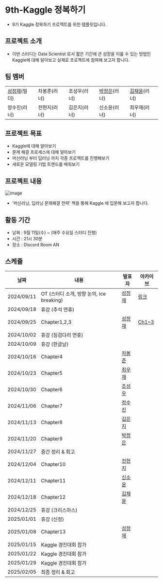 # 9th-Kaggle 정복하기
- 9기 Kaggle 정복하기 프로젝트를 위한 템플릿입니다.

## 프로젝트 소개
- 이번 스터디는 Data Scientist 로서 짧은 기간에 큰 성장을 이룰 수 있는 방법인 Kaggle에 대해 알아보고 실제로 프로젝트에 참여해 보고자 합니다.

## 팀 멤버
| | | | | |
|----|----|----|----|----|
|[성정재](https://www.linkedin.com/in/%EC%A0%95%EC%9E%AC-%EC%84%B1-04b6a478?lipi=urn%3Ali%3Apage%3Ad_flagship3_profile_view_base_contact_details%3BBpbUoA1zRDSvf4tBIxFqrQ%3D%3D)(빌더)| 차봉준(러너)  | 조성우(러너) |[박정은](https://www.linkedin.com/in/angelapje/)(러너)| [김채윤](https://www.linkedin.com/in/chaeyoon-kim689/)(러너) |
정수진(러너) | 전현지(러너)  | 김은지(러너)  | 신소윤(러너)  | 최우재(러너) |

## 프로젝트 목표
- Kaggle에 대해 알아보기
- 문제 해결 프로세스에 대해 알아보기
- 머신러닝 부터 딥러닝 까지 각종 프로젝트를 진행해보기
- 새로운 모델링 기법 트렌드를 배워보기

## 프로젝트 내용
![image](https://github.com/user-attachments/assets/7ac9ec58-a938-47bb-a619-cf92955208a1)   
- '머신러닝, 딥러닝 문제해결 전략' 책을 통해 Kaggle 에 입문해 보고자 합니다.


## 활동 기간
- 날짜 : 9월 11일(수) ~  (매주 수요일 스터디 진행)   
- 시간 : 21시 30분   
- 장소 : Discord Room AN   

## 스케쥴

| 날짜 | 내용 | 발표자 | 아카이브 | 
| ----- | ----- | -------- | ----- |
| 2024/09/11 | OT (스터디 소개, 방향 논의, Ice breaking)| [성정재]() | [링크]() | 
| 2024/09/18 | 휴강 (추석 연휴) |  | | 
| 2024/09/25 | Chapter1,2,3 |[성정재]()| [Ch1~3](https://github.com/Pseudo-Lab/9th-Mastering-Kaggle/blob/main/lecture/ch1_3.ipynb) | 
| 2024/10/02 | 휴강 (징검다리 연휴)|  | | 
| 2024/10/09 | 휴강 (한글날) || | 
| 2024/10/16 | Chapter4 |[차봉준]()| | 
| 2024/10/23 | Chapter5 |[최우재]()| | 
| 2024/10/30 | Chapter6 |[조성우]()| | 
| 2024/11/06 | Chapter7 |[정수진]()| | 
| 2024/11/13 | Chapter8 |[김은지]()| | 
| 2024/11/20 | Chapter9 |[박정은]()| | 
| 2024/11/27 | 중간 정리 & 회고 |  | | 
| 2024/12/04 | Chapter10 |[전현지]()| | 
| 2024/12/11 | Chapter11 |[신소윤]()| | 
| 2024/12/18 | Chapter12 |[김채윤]()| | 
| 2024/12/25 | 휴강 (크리스마스) |  | | 
| 2025/01/01 | 휴강 (신정) |  | | 
| 2025/01/08 | Chapter13 |[성정재]()| | 
| 2025/01/15 | Kaggle 경진대회 참가 |  | | 
| 2025/01/22 | Kaggle 경진대회 참가 |  | | 
| 2025/01/29 | Kaggle 경진대회 참가 |  | | 
| 2025/02/05 | 최종 정리 & 회고 |  | | 



